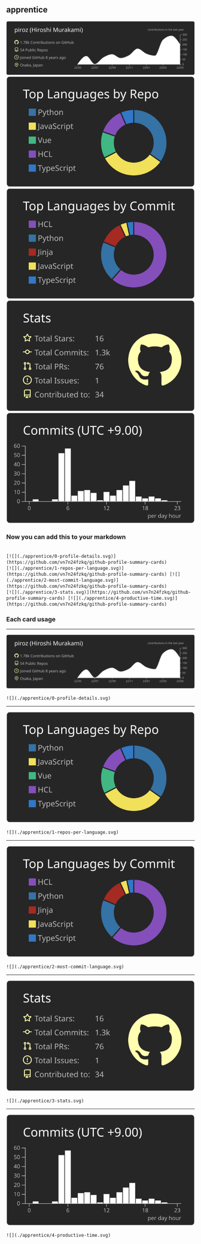 ## apprentice

[![](./0-profile-details.svg)](https://github.com/vn7n24fzkq/github-profile-summary-cards)
[![](./1-repos-per-language.svg)](https://github.com/vn7n24fzkq/github-profile-summary-cards) [![](./2-most-commit-language.svg)](https://github.com/vn7n24fzkq/github-profile-summary-cards)
[![](./3-stats.svg)](https://github.com/vn7n24fzkq/github-profile-summary-cards) [![](./4-productive-time.svg)](https://github.com/vn7n24fzkq/github-profile-summary-cards)
### Now you can add this to your markdown
```

[![](./apprentice/0-profile-details.svg)](https://github.com/vn7n24fzkq/github-profile-summary-cards)
[![](./apprentice/1-repos-per-language.svg)](https://github.com/vn7n24fzkq/github-profile-summary-cards) [![](./apprentice/2-most-commit-language.svg)](https://github.com/vn7n24fzkq/github-profile-summary-cards)
[![](./apprentice/3-stats.svg)](https://github.com/vn7n24fzkq/github-profile-summary-cards) [![](./apprentice/4-productive-time.svg)](https://github.com/vn7n24fzkq/github-profile-summary-cards)

```

### Each card usage
---

![](./0-profile-details.svg)

```
![](./apprentice/0-profile-details.svg)
```

    

---

![](./1-repos-per-language.svg)

```
![](./apprentice/1-repos-per-language.svg)
```

    

---

![](./2-most-commit-language.svg)

```
![](./apprentice/2-most-commit-language.svg)
```

    

---

![](./3-stats.svg)

```
![](./apprentice/3-stats.svg)
```

    

---

![](./4-productive-time.svg)

```
![](./apprentice/4-productive-time.svg)
```

    
